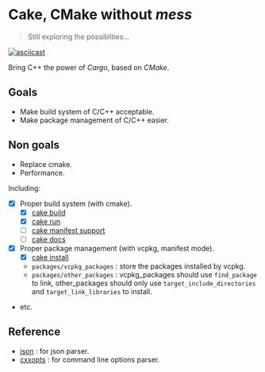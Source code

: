 # Cake, CMake without *mess*

> Still exploring the possiblities...

[![asciicast](https://asciinema.org/a/0CtIOkmDnP5f6w7cS2x0K6cqO.svg)](https://asciinema.org/a/0CtIOkmDnP5f6w7cS2x0K6cqO)

Bring C++ the power of *Cargo*, based on *CMake*.

## Goals

- Make build system of C/C++ acceptable.
- Make package management of C/C++ easier.

## Non goals

- Replace cmake.
- Performance.

Including:

- [x] Proper build system (with cmake).
  - [x] [cake build](./docs/cake_build.md)
  - [x] [cake run](./docs/cake_run.md)
  - [ ] [cake manifest support](./docs/cake_manifest.md)
  - [ ] [cake docs](./docs/cake_docs.md)
- [x] Proper package management (with vcpkg, manifest mode).
  - [x] [cake install](./docs/cake_install.md)
  - `packages/vcpkg_packages` : store the packages installed by vcpkg.
  - `packages/other_packages` : vcpkg\_packages should use `find_package` to link, other\_packages should only use `target_include_directories` and `target_link_libraries` to install.
- etc.

## Reference

- [json](https://github.com/nlohmann/json) : for json parser.
- [cxxopts](https://github.com/jarro2783/cxxopts) : for command line options parser.
